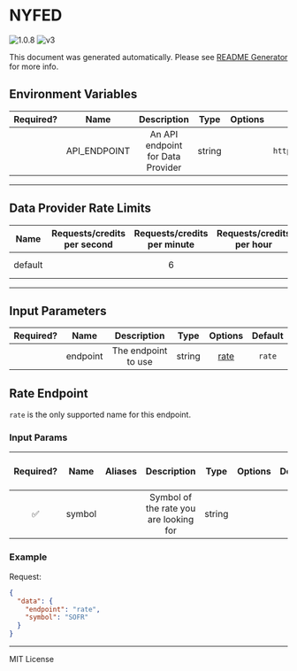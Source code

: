 # NYFED

![1.0.8](https://img.shields.io/github/package-json/v/smartcontractkit/external-adapters-js?filename=packages/sources/nyfed/package.json) ![v3](https://img.shields.io/badge/framework%20version-v3-blueviolet)

This document was generated automatically. Please see [README Generator](../../scripts#readme-generator) for more info.

## Environment Variables

| Required? |     Name     |            Description            |  Type  | Options |                              Default                               |
| :-------: | :----------: | :-------------------------------: | :----: | :-----: | :----------------------------------------------------------------: |
|           | API_ENDPOINT | An API endpoint for Data Provider | string |         | `https://markets.newyorkfed.org/api/rates/secured/all/latest.json` |

---

## Data Provider Rate Limits

|  Name   | Requests/credits per second | Requests/credits per minute | Requests/credits per hour |       Note        |
| :-----: | :-------------------------: | :-------------------------: | :-----------------------: | :---------------: |
| default |                             |              6              |                           | Reasonable limits |

---

## Input Parameters

| Required? |   Name   |     Description     |  Type  |        Options         | Default |
| :-------: | :------: | :-----------------: | :----: | :--------------------: | :-----: |
|           | endpoint | The endpoint to use | string | [rate](#rate-endpoint) | `rate`  |

## Rate Endpoint

`rate` is the only supported name for this endpoint.

### Input Params

| Required? |  Name  | Aliases |              Description               |  Type  | Options | Default | Depends On | Not Valid With |
| :-------: | :----: | :-----: | :------------------------------------: | :----: | :-----: | :-----: | :--------: | :------------: |
|    ✅     | symbol |         | Symbol of the rate you are looking for | string |         |         |            |                |

### Example

Request:

```json
{
  "data": {
    "endpoint": "rate",
    "symbol": "SOFR"
  }
}
```

---

MIT License
